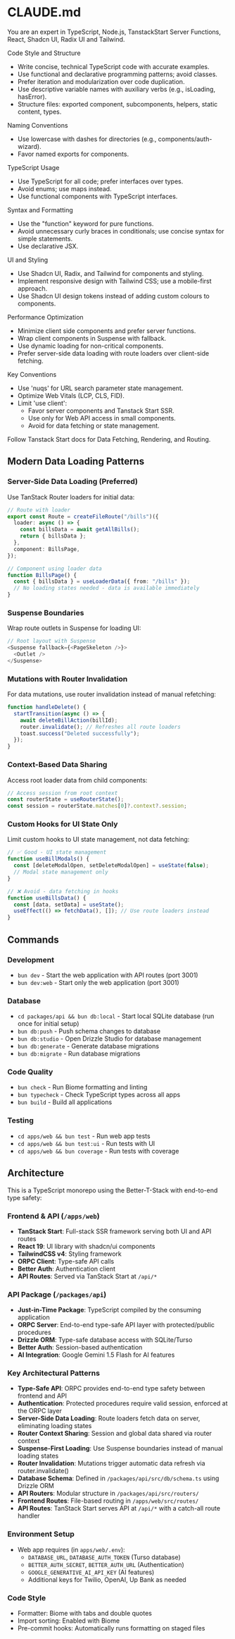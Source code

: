 # CLAUDE.md

You are an expert in TypeScript, Node.js, TanstackStart Server Functions, React, Shadcn UI, Radix UI and Tailwind.

Code Style and Structure

- Write concise, technical TypeScript code with accurate examples.
- Use functional and declarative programming patterns; avoid classes.
- Prefer iteration and modularization over code duplication.
- Use descriptive variable names with auxiliary verbs (e.g., isLoading, hasError).
- Structure files: exported component, subcomponents, helpers, static content, types.

Naming Conventions

- Use lowercase with dashes for directories (e.g., components/auth-wizard).
- Favor named exports for components.

TypeScript Usage

- Use TypeScript for all code; prefer interfaces over types.
- Avoid enums; use maps instead.
- Use functional components with TypeScript interfaces.

Syntax and Formatting

- Use the "function" keyword for pure functions.
- Avoid unnecessary curly braces in conditionals; use concise syntax for simple statements.
- Use declarative JSX.

UI and Styling

- Use Shadcn UI, Radix, and Tailwind for components and styling.
- Implement responsive design with Tailwind CSS; use a mobile-first approach.
- Use Shadcn UI design tokens instead of adding custom colours to components.

Performance Optimization

- Minimize client side components and prefer server functions.
- Wrap client components in Suspense with fallback.
- Use dynamic loading for non-critical components.
- Prefer server-side data loading with route loaders over client-side fetching.

Key Conventions

- Use 'nuqs' for URL search parameter state management.
- Optimize Web Vitals (LCP, CLS, FID).
- Limit 'use client':
  - Favor server components and Tanstack Start SSR.
  - Use only for Web API access in small components.
  - Avoid for data fetching or state management.

Follow Tanstack Start docs for Data Fetching, Rendering, and Routing.

## Modern Data Loading Patterns

### Server-Side Data Loading (Preferred)

Use TanStack Router loaders for initial data:

```typescript
// Route with loader
export const Route = createFileRoute("/bills")({
  loader: async () => {
    const billsData = await getAllBills();
    return { billsData };
  },
  component: BillsPage,
});

// Component using loader data
function BillsPage() {
  const { billsData } = useLoaderData({ from: "/bills" });
  // No loading states needed - data is available immediately
}
```

### Suspense Boundaries

Wrap route outlets in Suspense for loading UI:

```typescript
// Root layout with Suspense
<Suspense fallback={<PageSkeleton />}>
  <Outlet />
</Suspense>
```

### Mutations with Router Invalidation

For data mutations, use router invalidation instead of manual refetching:

```typescript
function handleDelete() {
  startTransition(async () => {
    await deleteBillAction(billId);
    router.invalidate(); // Refreshes all route loaders
    toast.success("Deleted successfully");
  });
}
```

### Context-Based Data Sharing

Access root loader data from child components:

```typescript
// Access session from root context
const routerState = useRouterState();
const session = routerState.matches[0]?.context?.session;
```

### Custom Hooks for UI State Only

Limit custom hooks to UI state management, not data fetching:

```typescript
// ✅ Good - UI state management
function useBillModals() {
  const [deleteModalOpen, setDeleteModalOpen] = useState(false);
  // Modal state management only
}

// ❌ Avoid - data fetching in hooks
function useBillsData() {
  const [data, setData] = useState();
  useEffect(() => fetchData(), []); // Use route loaders instead
}
```

## Commands

### Development

- `bun dev` - Start the web application with API routes (port 3001)
- `bun dev:web` - Start only the web application (port 3001)

### Database

- `cd packages/api && bun db:local` - Start local SQLite database (run once for initial setup)
- `bun db:push` - Push schema changes to database
- `bun db:studio` - Open Drizzle Studio for database management
- `bun db:generate` - Generate database migrations
- `bun db:migrate` - Run database migrations

### Code Quality

- `bun check` - Run Biome formatting and linting
- `bun typecheck` - Check TypeScript types across all apps
- `bun build` - Build all applications

### Testing

- `cd apps/web && bun test` - Run web app tests
- `cd apps/web && bun test:ui` - Run tests with UI
- `cd apps/web && bun coverage` - Run tests with coverage

## Architecture

This is a TypeScript monorepo using the Better-T-Stack with end-to-end type safety:

### Frontend & API (`/apps/web`)

- **TanStack Start**: Full-stack SSR framework serving both UI and API routes
- **React 19**: UI library with shadcn/ui components
- **TailwindCSS v4**: Styling framework
- **ORPC Client**: Type-safe API calls
- **Better Auth**: Authentication client
- **API Routes**: Served via TanStack Start at `/api/*`

### API Package (`/packages/api`)

- **Just-in-Time Package**: TypeScript compiled by the consuming application
- **ORPC Server**: End-to-end type-safe API layer with protected/public procedures
- **Drizzle ORM**: Type-safe database access with SQLite/Turso
- **Better Auth**: Session-based authentication
- **AI Integration**: Google Gemini 1.5 Flash for AI features

### Key Architectural Patterns

- **Type-Safe API**: ORPC provides end-to-end type safety between frontend and API
- **Authentication**: Protected procedures require valid session, enforced at the ORPC layer
- **Server-Side Data Loading**: Route loaders fetch data on server, eliminating loading states
- **Router Context Sharing**: Session and global data shared via router context
- **Suspense-First Loading**: Use Suspense boundaries instead of manual loading states
- **Router Invalidation**: Mutations trigger automatic data refresh via router.invalidate()
- **Database Schema**: Defined in `/packages/api/src/db/schema.ts` using Drizzle ORM
- **API Routers**: Modular structure in `/packages/api/src/routers/`
- **Frontend Routes**: File-based routing in `/apps/web/src/routes/`
- **API Routes**: TanStack Start serves API at `/api/*` with a catch-all route handler

### Environment Setup

- Web app requires (in `apps/web/.env`):
  - `DATABASE_URL`, `DATABASE_AUTH_TOKEN` (Turso database)
  - `BETTER_AUTH_SECRET`, `BETTER_AUTH_URL` (Authentication)
  - `GOOGLE_GENERATIVE_AI_API_KEY` (AI features)
  - Additional keys for Twilio, OpenAI, Up Bank as needed

### Code Style

- Formatter: Biome with tabs and double quotes
- Import sorting: Enabled with Biome
- Pre-commit hooks: Automatically runs formatting on staged files
